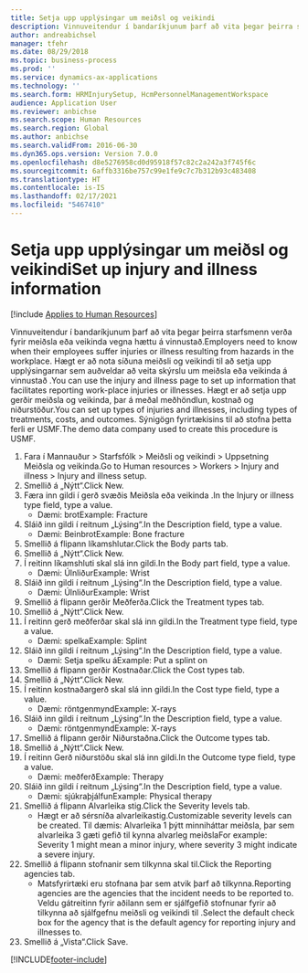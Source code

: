 ```yaml
---
title: Setja upp upplýsingar um meiðsl og veikindi
description: Vinnuveitendur í bandaríkjunum þarf að vita þegar þeirra starfsmenn verða fyrir meiðsla eða veikinda vegna hættu á vinnustað.
author: andreabichsel
manager: tfehr
ms.date: 08/29/2018
ms.topic: business-process
ms.prod: ''
ms.service: dynamics-ax-applications
ms.technology: ''
ms.search.form: HRMInjurySetup, HcmPersonnelManagementWorkspace
audience: Application User
ms.reviewer: anbichse
ms.search.scope: Human Resources
ms.search.region: Global
ms.author: anbichse
ms.search.validFrom: 2016-06-30
ms.dyn365.ops.version: Version 7.0.0
ms.openlocfilehash: d8e5276958cd0d95918f57c82c2a242a3f745f6c
ms.sourcegitcommit: 6affb3316be757c99e1fe9c7c7b312b93c483408
ms.translationtype: HT
ms.contentlocale: is-IS
ms.lasthandoff: 02/17/2021
ms.locfileid: "5467410"
---
```

# <a name="set-up-injury-and-illness-information"></a><span data-ttu-id="881a9-103">Setja upp upplýsingar um meiðsl og veikindi</span><span class="sxs-lookup"><span data-stu-id="881a9-103">Set up injury and illness information</span></span>

[!include [Applies to Human Resources](../includes/applies-to-hr.md)]



<span data-ttu-id="881a9-104">Vinnuveitendur í bandaríkjunum þarf að vita þegar þeirra starfsmenn verða fyrir meiðsla eða veikinda vegna hættu á vinnustað.</span><span class="sxs-lookup"><span data-stu-id="881a9-104">Employers need to know when their employees suffer injuries or illness resulting from hazards in the workplace.</span></span> <span data-ttu-id="881a9-105">Hægt er að nota síðuna meiðsli og veikindi til að setja upp upplýsingarnar sem auðveldar að veita skýrslu um meiðsla eða veikinda á vinnustað .</span><span class="sxs-lookup"><span data-stu-id="881a9-105">You can use the injury and illness page to set up information that facilitates reporting work-place injuries or illnesses.</span></span> <span data-ttu-id="881a9-106">Hægt er að setja upp gerðir meiðsla og veikinda, þar á meðal meðhöndlun, kostnað og niðurstöður.</span><span class="sxs-lookup"><span data-stu-id="881a9-106">You can set up types of injuries and illnesses, including types of treatments, costs, and outcomes.</span></span> <span data-ttu-id="881a9-107">Sýnigögn fyrirtækisins til að stofna þetta ferli er USMF.</span><span class="sxs-lookup"><span data-stu-id="881a9-107">The demo data company used to create this procedure is USMF.</span></span>

1. <span data-ttu-id="881a9-108">Fara í Mannauður > Starfsfólk > Meiðsli og veikindi > Uppsetning Meiðsla og veikinda.</span><span class="sxs-lookup"><span data-stu-id="881a9-108">Go to Human resources > Workers > Injury and illness > Injury and illness setup.</span></span>
2. <span data-ttu-id="881a9-109">Smellið á „Nýtt“.</span><span class="sxs-lookup"><span data-stu-id="881a9-109">Click New.</span></span>
3. <span data-ttu-id="881a9-110">Færa inn gildi í gerð svæðis Meiðsla eða veikinda .</span><span class="sxs-lookup"><span data-stu-id="881a9-110">In the Injury or illness type field, type a value.</span></span>
    * <span data-ttu-id="881a9-111">Dæmi: brot</span><span class="sxs-lookup"><span data-stu-id="881a9-111">Example: Fracture</span></span>  
4. <span data-ttu-id="881a9-112">Sláið inn gildi í reitnum „Lýsing“.</span><span class="sxs-lookup"><span data-stu-id="881a9-112">In the Description field, type a value.</span></span>
    * <span data-ttu-id="881a9-113">Dæmi: Beinbrot</span><span class="sxs-lookup"><span data-stu-id="881a9-113">Example: Bone fracture</span></span>  
5. <span data-ttu-id="881a9-114">Smellið á flipann líkamshlutar.</span><span class="sxs-lookup"><span data-stu-id="881a9-114">Click the Body parts tab.</span></span>
6. <span data-ttu-id="881a9-115">Smellið á „Nýtt“.</span><span class="sxs-lookup"><span data-stu-id="881a9-115">Click New.</span></span>
7. <span data-ttu-id="881a9-116">Í reitinn líkamshluti skal slá inn gildi.</span><span class="sxs-lookup"><span data-stu-id="881a9-116">In the Body part field, type a value.</span></span>
    * <span data-ttu-id="881a9-117">Dæmi: Úlnliður</span><span class="sxs-lookup"><span data-stu-id="881a9-117">Example: Wrist</span></span>  
8. <span data-ttu-id="881a9-118">Sláið inn gildi í reitnum „Lýsing“.</span><span class="sxs-lookup"><span data-stu-id="881a9-118">In the Description field, type a value.</span></span>
    * <span data-ttu-id="881a9-119">Dæmi: Úlnliður</span><span class="sxs-lookup"><span data-stu-id="881a9-119">Example: Wrist</span></span>  
9. <span data-ttu-id="881a9-120">Smellið á flipann gerðir Meðferða.</span><span class="sxs-lookup"><span data-stu-id="881a9-120">Click the Treatment types tab.</span></span>
10. <span data-ttu-id="881a9-121">Smellið á „Nýtt“.</span><span class="sxs-lookup"><span data-stu-id="881a9-121">Click New.</span></span>
11. <span data-ttu-id="881a9-122">Í reitinn gerð meðferðar skal slá inn gildi.</span><span class="sxs-lookup"><span data-stu-id="881a9-122">In the Treatment type field, type a value.</span></span>
    * <span data-ttu-id="881a9-123">Dæmi: spelka</span><span class="sxs-lookup"><span data-stu-id="881a9-123">Example: Splint</span></span>  
12. <span data-ttu-id="881a9-124">Sláið inn gildi í reitnum „Lýsing“.</span><span class="sxs-lookup"><span data-stu-id="881a9-124">In the Description field, type a value.</span></span>
    * <span data-ttu-id="881a9-125">Dæmi: Setja spelku á</span><span class="sxs-lookup"><span data-stu-id="881a9-125">Example: Put a splint on</span></span>  
13. <span data-ttu-id="881a9-126">Smellið á flipann gerðir Kostnaðar.</span><span class="sxs-lookup"><span data-stu-id="881a9-126">Click the Cost types tab.</span></span>
14. <span data-ttu-id="881a9-127">Smellið á „Nýtt“.</span><span class="sxs-lookup"><span data-stu-id="881a9-127">Click New.</span></span>
15. <span data-ttu-id="881a9-128">Í reitinn kostnaðargerð skal slá inn gildi.</span><span class="sxs-lookup"><span data-stu-id="881a9-128">In the Cost type field, type a value.</span></span>
    * <span data-ttu-id="881a9-129">Dæmi: röntgenmynd</span><span class="sxs-lookup"><span data-stu-id="881a9-129">Example: X-rays</span></span>  
16. <span data-ttu-id="881a9-130">Sláið inn gildi í reitnum „Lýsing“.</span><span class="sxs-lookup"><span data-stu-id="881a9-130">In the Description field, type a value.</span></span>
    * <span data-ttu-id="881a9-131">Dæmi: röntgenmynd</span><span class="sxs-lookup"><span data-stu-id="881a9-131">Example: X-rays</span></span>  
17. <span data-ttu-id="881a9-132">Smellið á flipann gerðir Niðurstaðna.</span><span class="sxs-lookup"><span data-stu-id="881a9-132">Click the Outcome types tab.</span></span>
18. <span data-ttu-id="881a9-133">Smellið á „Nýtt“.</span><span class="sxs-lookup"><span data-stu-id="881a9-133">Click New.</span></span>
19. <span data-ttu-id="881a9-134">Í reitinn Gerð niðurstöðu skal slá inn gildi.</span><span class="sxs-lookup"><span data-stu-id="881a9-134">In the Outcome type field, type a value.</span></span>
    * <span data-ttu-id="881a9-135">Dæmi: meðferð</span><span class="sxs-lookup"><span data-stu-id="881a9-135">Example: Therapy</span></span>  
20. <span data-ttu-id="881a9-136">Sláið inn gildi í reitnum „Lýsing“.</span><span class="sxs-lookup"><span data-stu-id="881a9-136">In the Description field, type a value.</span></span>
    * <span data-ttu-id="881a9-137">Dæmi: sjúkraþjálfun</span><span class="sxs-lookup"><span data-stu-id="881a9-137">Example: Physical therapy</span></span>  
21. <span data-ttu-id="881a9-138">Smellið á flipann Alvarleika stig.</span><span class="sxs-lookup"><span data-stu-id="881a9-138">Click the Severity levels tab.</span></span>
    * <span data-ttu-id="881a9-139">Hægt er að sérsníða alvarleikastig.</span><span class="sxs-lookup"><span data-stu-id="881a9-139">Customizable severity levels can be created.</span></span> <span data-ttu-id="881a9-140">Til dæmis: Alvarleika 1 þýtt minniháttar meiðsla, þar sem alvarleika 3 gæti gefið til kynna alvarleg meiðsla</span><span class="sxs-lookup"><span data-stu-id="881a9-140">For example: Severity 1 might mean a minor injury, where severity 3 might indicate a severe injury.</span></span>  
22. <span data-ttu-id="881a9-141">Smellið á flipann stofnanir sem tilkynna skal til.</span><span class="sxs-lookup"><span data-stu-id="881a9-141">Click the Reporting agencies tab.</span></span>
    * <span data-ttu-id="881a9-142">Matsfyrirtæki eru stofnana þar sem atvik þarf að tilkynna.</span><span class="sxs-lookup"><span data-stu-id="881a9-142">Reporting agencies are the agencies that the incident needs to be reported to.</span></span> <span data-ttu-id="881a9-143">Veldu gátreitinn fyrir aðilann sem er sjálfgefið stofnunar fyrir að tilkynna að sjálfgefnu meiðsli og veikindi til .</span><span class="sxs-lookup"><span data-stu-id="881a9-143">Select the default check box for the agency that is the default agency for reporting injury and illnesses to.</span></span>  
23. <span data-ttu-id="881a9-144">Smellið á „Vista“.</span><span class="sxs-lookup"><span data-stu-id="881a9-144">Click Save.</span></span>



[!INCLUDE[footer-include](../includes/footer-banner.md)]